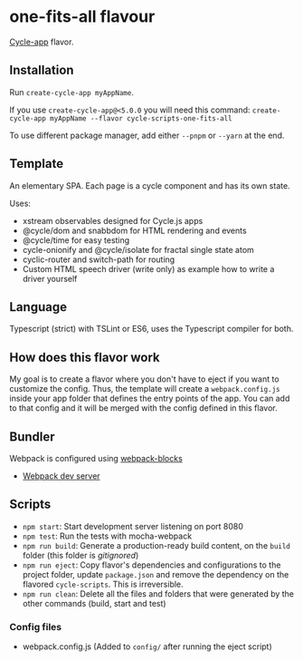 # one-fits-all flavour

[Cycle-app](https://github.com/cyclejs-community/create-cycle-app) flavor.

## Installation

Run `create-cycle-app myAppName`.

If you use `create-cycle-app@<5.0.0` you will need this command:
`create-cycle-app myAppName --flavor cycle-scripts-one-fits-all`

To use different package manager, add either `--pnpm` or `--yarn` at the end.

## Template

An elementary SPA. Each page is a cycle component and has its own state.

Uses:
* xstream observables designed for Cycle.js apps
* @cycle/dom and snabbdom for HTML rendering and events
* @cycle/time for easy testing
* cycle-onionify and @cycle/isolate for fractal single state atom
* cyclic-router and switch-path for routing
* Custom HTML speech driver (write only) as example how to write a driver yourself

## Language

Typescript (strict) with TSLint or ES6, uses the Typescript compiler for both.

## How does this flavor work

My goal is to create a flavor where you don't have to eject if you want to customize the config. Thus, the template will create a `webpack.config.js` inside your app folder that defines the entry points of the app. You can add to that config and it will be merged with the config defined in this flavor.

## Bundler

Webpack is configured using [webpack-blocks](https://github.com/andywer/webpack-blocks)
* [Webpack dev server](https://webpack.js.org/configuration/dev-server)

## Scripts

- `npm start`: Start development server listening on port 8080
- `npm test`: Run the tests with mocha-webpack
- `npm run build`: Generate a production-ready build content, on the `build` folder (this folder is *gitignored*)
- `npm run eject`: Copy flavor's dependencies and configurations to the project folder, update `package.json` and remove the dependency on the flavored `cycle-scripts`. This is irreversible.
- `npm run clean`: Delete all the files and folders that were generated by the other commands (build, start and test)

### Config files
* webpack.config.js (Added to `config/` after running the eject script)
